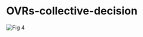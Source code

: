 # OVRs-collective-decision

![Fig 4](https://user-images.githubusercontent.com/103877745/163781200-7322ebf9-abd8-4dda-b955-c995ac857f7a.jpg)
